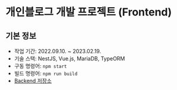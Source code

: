 # 개인블로그 개발 프로젝트 (Frontend)

## 기본 정보

- 작업 기간: 2022.09.10. ~ 2023.02.19.
- 기술 스택: NestJS, Vue.js, MariaDB, TypeORM
- 구동 명령어: ```npm start```
- 빌드 명령어: ```npm run build```
- [Backend 저장소](https://github.com/selosele/selosele2-backend)
